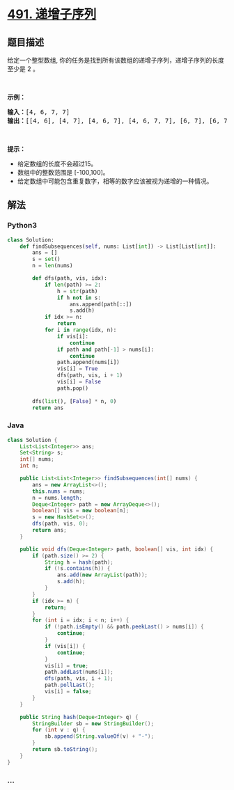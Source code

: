 # [491. 递增子序列](https://leetcode-cn.com/problems/increasing-subsequences)



## 题目描述

<!-- 这里写题目描述 -->

<p>给定一个整型数组, 你的任务是找到所有该数组的递增子序列，递增子序列的长度至少是 2 。</p>

<p> </p>

<p><strong>示例：</strong></p>

<pre>
<strong>输入：</strong>[4, 6, 7, 7]
<strong>输出：</strong>[[4, 6], [4, 7], [4, 6, 7], [4, 6, 7, 7], [6, 7], [6, 7, 7], [7,7], [4,7,7]]</pre>

<p> </p>

<p><strong>提示：</strong></p>

<ul>
	<li>给定数组的长度不会超过15。</li>
	<li>数组中的整数范围是 [-100,100]。</li>
	<li>给定数组中可能包含重复数字，相等的数字应该被视为递增的一种情况。</li>
</ul>


## 解法

<!-- 这里可写通用的实现逻辑 -->

<!-- tabs:start -->

### **Python3**

<!-- 这里可写当前语言的特殊实现逻辑 -->

```python
class Solution:
    def findSubsequences(self, nums: List[int]) -> List[List[int]]:
        ans = []
        s = set()
        n = len(nums)

        def dfs(path, vis, idx):
            if len(path) >= 2:
                h = str(path)
                if h not in s:
                    ans.append(path[::])
                    s.add(h)
            if idx >= n:
                return
            for i in range(idx, n):
                if vis[i]:
                    continue
                if path and path[-1] > nums[i]:
                    continue
                path.append(nums[i])
                vis[i] = True
                dfs(path, vis, i + 1)
                vis[i] = False
                path.pop()
        
        dfs(list(), [False] * n, 0)
        return ans
```

### **Java**

<!-- 这里可写当前语言的特殊实现逻辑 -->

```java
class Solution {
    List<List<Integer>> ans;
    Set<String> s;
    int[] nums;
    int n;

    public List<List<Integer>> findSubsequences(int[] nums) {
        ans = new ArrayList<>();
        this.nums = nums;
        n = nums.length;
        Deque<Integer> path = new ArrayDeque<>();
        boolean[] vis = new boolean[n];
        s = new HashSet<>();
        dfs(path, vis, 0);
        return ans;
    }

    public void dfs(Deque<Integer> path, boolean[] vis, int idx) {
        if (path.size() >= 2) {
            String h = hash(path);
            if (!s.contains(h)) {
                ans.add(new ArrayList(path));
                s.add(h);
            }
        }
        if (idx >= n) {
            return;
        }
        for (int i = idx; i < n; i++) {
            if (!path.isEmpty() && path.peekLast() > nums[i]) {
                continue;
            }
            if (vis[i]) {
                continue;
            }
            vis[i] = true;
            path.addLast(nums[i]);
            dfs(path, vis, i + 1);
            path.pollLast();
            vis[i] = false;
        }
    }

    public String hash(Deque<Integer> q) {
        StringBuilder sb = new StringBuilder();
        for (int v : q) {
            sb.append(String.valueOf(v) + "-");
        }
        return sb.toString();
    }
}
```

### **...**

```

```

<!-- tabs:end -->
